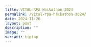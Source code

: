 ```yaml
---
title: VITAL RPA Hackathon 2024
permalink: /vital-rpa-hackathon-2024/
date: 2024-11-26
layout: post
description: ""
image: ""
variant: tiptap
---
```

